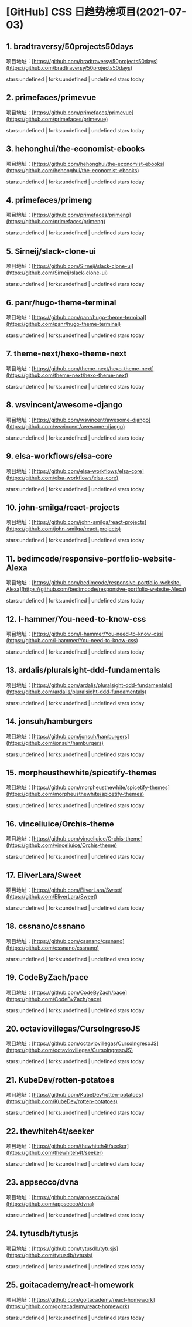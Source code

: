 # [GitHub] CSS 日趋势榜项目(2021-07-03)

## 1. bradtraversy/50projects50days 

项目地址：[https://github.com/bradtraversy/50projects50days](https://github.com/bradtraversy/50projects50days)

stars:undefined | forks:undefined | undefined stars today 



## 2. primefaces/primevue 

项目地址：[https://github.com/primefaces/primevue](https://github.com/primefaces/primevue)

stars:undefined | forks:undefined | undefined stars today 



## 3. hehonghui/the-economist-ebooks 

项目地址：[https://github.com/hehonghui/the-economist-ebooks](https://github.com/hehonghui/the-economist-ebooks)

stars:undefined | forks:undefined | undefined stars today 



## 4. primefaces/primeng 

项目地址：[https://github.com/primefaces/primeng](https://github.com/primefaces/primeng)

stars:undefined | forks:undefined | undefined stars today 



## 5. Sirneij/slack-clone-ui 

项目地址：[https://github.com/Sirneij/slack-clone-ui](https://github.com/Sirneij/slack-clone-ui)

stars:undefined | forks:undefined | undefined stars today 



## 6. panr/hugo-theme-terminal 

项目地址：[https://github.com/panr/hugo-theme-terminal](https://github.com/panr/hugo-theme-terminal)

stars:undefined | forks:undefined | undefined stars today 



## 7. theme-next/hexo-theme-next 

项目地址：[https://github.com/theme-next/hexo-theme-next](https://github.com/theme-next/hexo-theme-next)

stars:undefined | forks:undefined | undefined stars today 



## 8. wsvincent/awesome-django 

项目地址：[https://github.com/wsvincent/awesome-django](https://github.com/wsvincent/awesome-django)

stars:undefined | forks:undefined | undefined stars today 



## 9. elsa-workflows/elsa-core 

项目地址：[https://github.com/elsa-workflows/elsa-core](https://github.com/elsa-workflows/elsa-core)

stars:undefined | forks:undefined | undefined stars today 



## 10. john-smilga/react-projects 

项目地址：[https://github.com/john-smilga/react-projects](https://github.com/john-smilga/react-projects)

stars:undefined | forks:undefined | undefined stars today 



## 11. bedimcode/responsive-portfolio-website-Alexa 

项目地址：[https://github.com/bedimcode/responsive-portfolio-website-Alexa](https://github.com/bedimcode/responsive-portfolio-website-Alexa)

stars:undefined | forks:undefined | undefined stars today 



## 12. l-hammer/You-need-to-know-css 

项目地址：[https://github.com/l-hammer/You-need-to-know-css](https://github.com/l-hammer/You-need-to-know-css)

stars:undefined | forks:undefined | undefined stars today 



## 13. ardalis/pluralsight-ddd-fundamentals 

项目地址：[https://github.com/ardalis/pluralsight-ddd-fundamentals](https://github.com/ardalis/pluralsight-ddd-fundamentals)

stars:undefined | forks:undefined | undefined stars today 



## 14. jonsuh/hamburgers 

项目地址：[https://github.com/jonsuh/hamburgers](https://github.com/jonsuh/hamburgers)

stars:undefined | forks:undefined | undefined stars today 



## 15. morpheusthewhite/spicetify-themes 

项目地址：[https://github.com/morpheusthewhite/spicetify-themes](https://github.com/morpheusthewhite/spicetify-themes)

stars:undefined | forks:undefined | undefined stars today 



## 16. vinceliuice/Orchis-theme 

项目地址：[https://github.com/vinceliuice/Orchis-theme](https://github.com/vinceliuice/Orchis-theme)

stars:undefined | forks:undefined | undefined stars today 



## 17. EliverLara/Sweet 

项目地址：[https://github.com/EliverLara/Sweet](https://github.com/EliverLara/Sweet)

stars:undefined | forks:undefined | undefined stars today 



## 18. cssnano/cssnano 

项目地址：[https://github.com/cssnano/cssnano](https://github.com/cssnano/cssnano)

stars:undefined | forks:undefined | undefined stars today 



## 19. CodeByZach/pace 

项目地址：[https://github.com/CodeByZach/pace](https://github.com/CodeByZach/pace)

stars:undefined | forks:undefined | undefined stars today 



## 20. octaviovillegas/CursoIngresoJS 

项目地址：[https://github.com/octaviovillegas/CursoIngresoJS](https://github.com/octaviovillegas/CursoIngresoJS)

stars:undefined | forks:undefined | undefined stars today 



## 21. KubeDev/rotten-potatoes 

项目地址：[https://github.com/KubeDev/rotten-potatoes](https://github.com/KubeDev/rotten-potatoes)

stars:undefined | forks:undefined | undefined stars today 



## 22. thewhiteh4t/seeker 

项目地址：[https://github.com/thewhiteh4t/seeker](https://github.com/thewhiteh4t/seeker)

stars:undefined | forks:undefined | undefined stars today 



## 23. appsecco/dvna 

项目地址：[https://github.com/appsecco/dvna](https://github.com/appsecco/dvna)

stars:undefined | forks:undefined | undefined stars today 



## 24. tytusdb/tytusjs 

项目地址：[https://github.com/tytusdb/tytusjs](https://github.com/tytusdb/tytusjs)

stars:undefined | forks:undefined | undefined stars today 



## 25. goitacademy/react-homework 

项目地址：[https://github.com/goitacademy/react-homework](https://github.com/goitacademy/react-homework)

stars:undefined | forks:undefined | undefined stars today 



